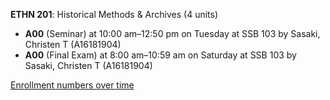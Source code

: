 **ETHN 201**: Historical Methods & Archives (4 units)

- **A00** (Seminar) at 10:00 am–12:50 pm on Tuesday at SSB 103 by Sasaki, Christen T (A16181904)
- **A00** (Final Exam) at 8:00 am–10:59 am on Saturday at SSB 103 by Sasaki, Christen T (A16181904)

[Enrollment numbers over time](./ETHN201.tsv)
